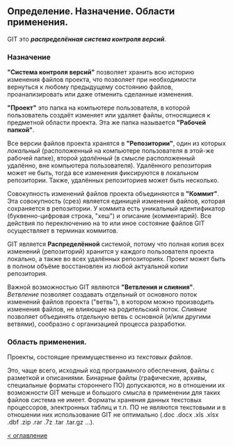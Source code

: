 ## Определение. Назначение. Области применения.

GIT это ___распределённая система контроля версий___.

### Назначение

**"Система контроля версий"** позволяет хранить всю историю изменения файлов проекта, что позволяет при необходимости вернуться к любому предыдущему состоянию файлов,  проанализировать или даже отменить сделанные изменения.

**"Проект"** это папка на компьютере пользователя, в которой пользователь создаёт изменяет или удаляет файлы, относящиеся к предметной области проекта. Эта же папка называется **"Рабочей папкой"**.

Все версии файлов проекта хранятся в **"Репозитории"**, один из которых _локальный_ (расположенный на компьютере пользователя в этой-же рабочей папке), второй _удалённый_ (в смысле расположенный удалённо, вне компьютера пользователя). Удалённого репозитория может не быть, тогда все изменения фиксируются в локальном репозитории. Также, удалённых репозиториев может быть несколько.

Совокупность изменений файлов проекта объединяются в **"Коммит"**. Эта совокупность (срез) является единицей изменения файлов, которая сохраняется в репозитории. У коммита есть уникальный идентификатор (буквенно-цифровая строка, "хеш") и описание (комментарий). Все действия по переключению на то или иное состояние файлов GIT осуществляет в терминах коммитов.

GIT является **Распределённой** системой, потому что полная копия всех изменений (репозиторий) хранится у каждого пользователя проекта локально, а также во всех удалённых репозиториях. Проект может быть в полном объёме восстановлен из любой актуальной копии репозитория.

Важной возможностью GIT являются **"Ветвления и слияния"**. _Ветвление_ позволяет создавать отдельный от основного поток изменений файлов проекта ("ветвь"), в котором можно производить изменения файлов, не влияющие на родительский поток. _Слияние_ позволяет объединять отдельную ветвь с основной (и/или другими ветвями), сообразно с организацией процесса разработки.

### Область применения.

Проекты, состоящие преимущественно из _текстовых файлов_. 

Это, чаще всего, исходный код программного обеспечения, файлы с разметкой и описаниями. Бинарные файлы (графические, архивы, специальные форматы стороннего ПО) допускаются, но в отношении их возможности GIT меньше и большого смысла в применении для таких файлов система не имеет. Форматы хранения данных текстовых процессоров, электронных таблиц и т.п. ПО не являются текстовыми и в отношении них использование GIT не оптимально (.doc .docx .xls .xlsx .dbf .zip .rar .7z .tar .tar.gz ...).

[< оглавление](../README.md)

